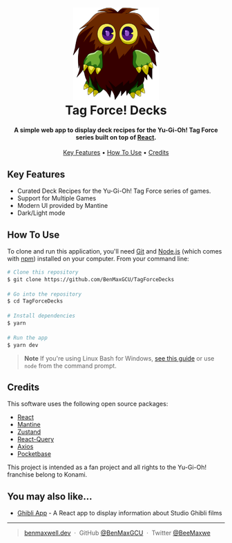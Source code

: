 <h1 align="center">
  <br>
  <a href=""><img src="https://github.com/BenMaxGCU/TagForceDecks/blob/master/public/kuriboh.png" alt="Winged Kuriboh Image" width="200"></a>
  <br>
  Tag Force! Decks
  <br>
</h1>

<h4 align="center">A simple web app to display deck recipes for the Yu-Gi-Oh! Tag Force series built on top of <a href="https://reactjs.org/" target="_blank">React</a>.</h4>

<p align="center">
  <a href="#key-features">Key Features</a> •
  <a href="#how-to-use">How To Use</a> •
  <a href="#credits">Credits</a>
</p>

## Key Features

- Curated Deck Recipes for the Yu-Gi-Oh! Tag Force series of games.
- Support for Multiple Games
- Modern UI provided by Mantine
- Dark/Light mode

## How To Use

To clone and run this application, you'll need [Git](https://git-scm.com) and [Node.js](https://nodejs.org/en/download/) (which comes with [npm](http://npmjs.com)) installed on your computer. From your command line:

```bash
# Clone this repository
$ git clone https://github.com/BenMaxGCU/TagForceDecks

# Go into the repository
$ cd TagForceDecks

# Install dependencies
$ yarn

# Run the app
$ yarn dev
```

> **Note**
> If you're using Linux Bash for Windows, [see this guide](https://www.howtogeek.com/261575/how-to-run-graphical-linux-desktop-applications-from-windows-10s-bash-shell/) or use `node` from the command prompt.

## Credits

This software uses the following open source packages:

- [React](https://reactjs.org/)
- [Mantine](https://mantine.dev/)
- [Zustand](https://github.com/pmndrs/zustand)
- [React-Query](https://github.com/TanStack/query)
- [Axios](https://github.com/axios/axios)
- [Pocketbase](https://pocketbase.io/)

This project is intended as a fan project and all rights to the Yu-Gi-Oh! franchise belong to Konami.

## You may also like...

- [Ghibli App](https://github.com/amitmerchant1990/pomolectron) - A React app to display information about Studio Ghibli films

---

> [benmaxwell.dev](https://www.benmaxwell.dev/) &nbsp;&middot;&nbsp;
> GitHub [@BenMaxGCU](https://github.com/BenMaxGCU) &nbsp;&middot;&nbsp;
> Twitter [@BeeMaxwe](https://twitter.com/BeeMaxwe)
